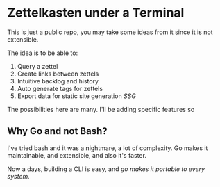 # Zettelkasten under a Terminal

This is just a public repo, you may take some ideas from it since it is not
extensible.

The idea is to be able to:

1. Query a zettel
2. Create links between zettels
3. Intuitive backlog and history
4. Auto generate tags for zettels
5. Export data for static site generation _SSG_

The possibilities here are many. I'll be adding specific features so

## Why Go and not Bash?

I've tried bash and it was a nightmare, a lot of complexity. Go makes it
maintainable, and extensible, and also it's faster.

Now a days, building a CLI is easy, and _go makes it portable to every system._
